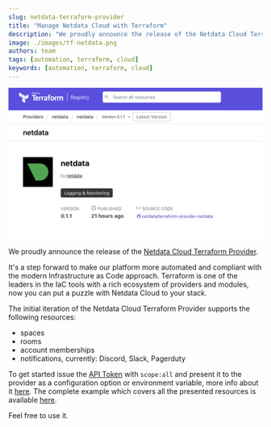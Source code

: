 ```yaml
---
slug: netdata-terraform-provider
title: "Manage Netdata Cloud with Terraform"
description: "We proudly announce the release of the Netdata Cloud Terraform Provider"
image: ./images/tf-netdata.png
authors: team
tags: [automation, terraform, cloud]
keywords: [automation, terraform, cloud]
---
```


![tf-netdata](./images/tf-netdata.png)

We proudly announce the release of the [Netdata Cloud Terraform Provider](https://registry.terraform.io/providers/netdata/netdata/latest). 
<!--truncate-->


It's a step forward to make our platform more automated and compliant with the modern Infrastructure as Code approach. Terraform is one of the leaders in the IaC tools with a rich ecosystem of providers and modules, now you can put a puzzle with Netdata Cloud to your stack. 

The initial iteration of the Netdata Cloud Terraform Provider supports the following resources:

* spaces
* rooms
* account memberships
* notifications, currently: Discord, Slack, Pagerduty

To get started issue the [API Token](https://learn.netdata.cloud/docs/netdata-cloud/api-tokens) with `scope:all` and present it to the provider as a configuration option or environment variable, more info about it [here](https://registry.terraform.io/providers/netdata/netdata/latest/docs).
The complete example which covers all the presented resources is available [here](https://github.com/netdata/terraform-provider-netdata/blob/master/examples/complete/main.tf).

Feel free to use it.
